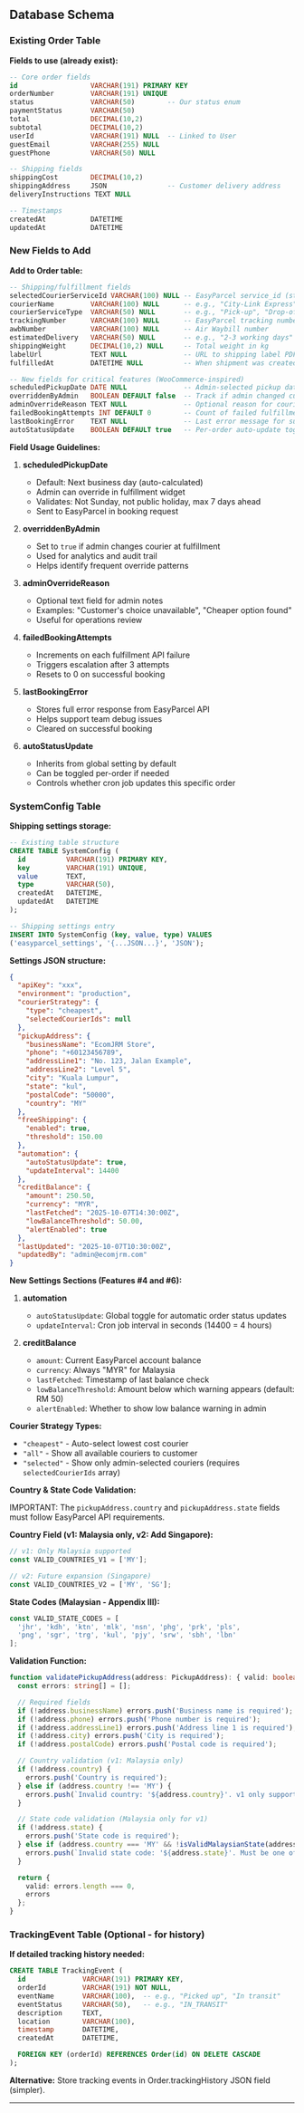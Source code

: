 ## Database Schema

### Existing Order Table

**Fields to use (already exist):**
```sql
-- Core order fields
id                  VARCHAR(191) PRIMARY KEY
orderNumber         VARCHAR(191) UNIQUE
status              VARCHAR(50)        -- Our status enum
paymentStatus       VARCHAR(50)
total               DECIMAL(10,2)
subtotal            DECIMAL(10,2)
userId              VARCHAR(191) NULL  -- Linked to User
guestEmail          VARCHAR(255) NULL
guestPhone          VARCHAR(50) NULL

-- Shipping fields
shippingCost        DECIMAL(10,2)
shippingAddress     JSON               -- Customer delivery address
deliveryInstructions TEXT NULL

-- Timestamps
createdAt           DATETIME
updatedAt           DATETIME
```

### New Fields to Add

**Add to Order table:**
```sql
-- Shipping/fulfillment fields
selectedCourierServiceId VARCHAR(100) NULL -- EasyParcel service_id (stored at checkout)
courierName         VARCHAR(100) NULL      -- e.g., "City-Link Express"
courierServiceType  VARCHAR(50) NULL       -- e.g., "Pick-up", "Drop-off"
trackingNumber      VARCHAR(100) NULL      -- EasyParcel tracking number
awbNumber           VARCHAR(100) NULL      -- Air Waybill number
estimatedDelivery   VARCHAR(50) NULL       -- e.g., "2-3 working days"
shippingWeight      DECIMAL(10,2) NULL     -- Total weight in kg
labelUrl            TEXT NULL              -- URL to shipping label PDF
fulfilledAt         DATETIME NULL          -- When shipment was created

-- New fields for critical features (WooCommerce-inspired)
scheduledPickupDate DATE NULL              -- Admin-selected pickup date (Feature #5)
overriddenByAdmin   BOOLEAN DEFAULT false  -- Track if admin changed customer's courier (Feature #1)
adminOverrideReason TEXT NULL              -- Optional reason for courier override
failedBookingAttempts INT DEFAULT 0        -- Count of failed fulfillment attempts (Feature #3)
lastBookingError    TEXT NULL              -- Last error message for support (Feature #3)
autoStatusUpdate    BOOLEAN DEFAULT true   -- Per-order auto-update toggle (Feature #4)
```

**Field Usage Guidelines:**

1. **scheduledPickupDate**
   - Default: Next business day (auto-calculated)
   - Admin can override in fulfillment widget
   - Validates: Not Sunday, not public holiday, max 7 days ahead
   - Sent to EasyParcel in booking request

2. **overriddenByAdmin**
   - Set to `true` if admin changes courier at fulfillment
   - Used for analytics and audit trail
   - Helps identify frequent override patterns

3. **adminOverrideReason**
   - Optional text field for admin notes
   - Examples: "Customer's choice unavailable", "Cheaper option found"
   - Useful for operations review

4. **failedBookingAttempts**
   - Increments on each fulfillment API failure
   - Triggers escalation after 3 attempts
   - Resets to 0 on successful booking

5. **lastBookingError**
   - Stores full error response from EasyParcel API
   - Helps support team debug issues
   - Cleared on successful booking

6. **autoStatusUpdate**
   - Inherits from global setting by default
   - Can be toggled per-order if needed
   - Controls whether cron job updates this specific order

### SystemConfig Table

**Shipping settings storage:**
```sql
-- Existing table structure
CREATE TABLE SystemConfig (
  id          VARCHAR(191) PRIMARY KEY,
  key         VARCHAR(191) UNIQUE,
  value       TEXT,
  type        VARCHAR(50),
  createdAt   DATETIME,
  updatedAt   DATETIME
);

-- Shipping settings entry
INSERT INTO SystemConfig (key, value, type) VALUES
('easyparcel_settings', '{...JSON...}', 'JSON');
```

**Settings JSON structure:**
```json
{
  "apiKey": "xxx",
  "environment": "production",
  "courierStrategy": {
    "type": "cheapest",
    "selectedCourierIds": null
  },
  "pickupAddress": {
    "businessName": "EcomJRM Store",
    "phone": "+60123456789",
    "addressLine1": "No. 123, Jalan Example",
    "addressLine2": "Level 5",
    "city": "Kuala Lumpur",
    "state": "kul",
    "postalCode": "50000",
    "country": "MY"
  },
  "freeShipping": {
    "enabled": true,
    "threshold": 150.00
  },
  "automation": {
    "autoStatusUpdate": true,
    "updateInterval": 14400
  },
  "creditBalance": {
    "amount": 250.50,
    "currency": "MYR",
    "lastFetched": "2025-10-07T14:30:00Z",
    "lowBalanceThreshold": 50.00,
    "alertEnabled": true
  },
  "lastUpdated": "2025-10-07T10:30:00Z",
  "updatedBy": "admin@ecomjrm.com"
}
```

**New Settings Sections (Features #4 and #6):**

1. **automation**
   - `autoStatusUpdate`: Global toggle for automatic order status updates
   - `updateInterval`: Cron job interval in seconds (14400 = 4 hours)

2. **creditBalance**
   - `amount`: Current EasyParcel account balance
   - `currency`: Always "MYR" for Malaysia
   - `lastFetched`: Timestamp of last balance check
   - `lowBalanceThreshold`: Amount below which warning appears (default: RM 50)
   - `alertEnabled`: Whether to show low balance warning in admin

**Courier Strategy Types:**
- `"cheapest"` - Auto-select lowest cost courier
- `"all"` - Show all available couriers to customer
- `"selected"` - Show only admin-selected couriers (requires `selectedCourierIds` array)

**Country & State Code Validation:**

IMPORTANT: The `pickupAddress.country` and `pickupAddress.state` fields must follow EasyParcel API requirements.

**Country Field (v1: Malaysia only, v2: Add Singapore):**
```typescript
// v1: Only Malaysia supported
const VALID_COUNTRIES_V1 = ['MY'];

// v2: Future expansion (Singapore)
const VALID_COUNTRIES_V2 = ['MY', 'SG'];
```

**State Codes (Malaysian - Appendix III):**
```typescript
const VALID_STATE_CODES = [
  'jhr', 'kdh', 'ktn', 'mlk', 'nsn', 'phg', 'prk', 'pls',
  'png', 'sgr', 'trg', 'kul', 'pjy', 'srw', 'sbh', 'lbn'
];
```

**Validation Function:**
```typescript
function validatePickupAddress(address: PickupAddress): { valid: boolean; errors: string[] } {
  const errors: string[] = [];

  // Required fields
  if (!address.businessName) errors.push('Business name is required');
  if (!address.phone) errors.push('Phone number is required');
  if (!address.addressLine1) errors.push('Address line 1 is required');
  if (!address.city) errors.push('City is required');
  if (!address.postalCode) errors.push('Postal code is required');

  // Country validation (v1: Malaysia only)
  if (!address.country) {
    errors.push('Country is required');
  } else if (address.country !== 'MY') {
    errors.push(`Invalid country: '${address.country}'. v1 only supports Malaysia ('MY'). Singapore support coming in v2.`);
  }

  // State code validation (Malaysia only for v1)
  if (!address.state) {
    errors.push('State code is required');
  } else if (address.country === 'MY' && !isValidMalaysianState(address.state)) {
    errors.push(`Invalid state code: '${address.state}'. Must be one of: ${Object.keys(MALAYSIAN_STATES).join(', ')}`);
  }

  return {
    valid: errors.length === 0,
    errors
  };
}
```

### TrackingEvent Table (Optional - for history)

**If detailed tracking history needed:**
```sql
CREATE TABLE TrackingEvent (
  id              VARCHAR(191) PRIMARY KEY,
  orderId         VARCHAR(191) NOT NULL,
  eventName       VARCHAR(100),  -- e.g., "Picked up", "In transit"
  eventStatus     VARCHAR(50),   -- e.g., "IN_TRANSIT"
  description     TEXT,
  location        VARCHAR(100),
  timestamp       DATETIME,
  createdAt       DATETIME,

  FOREIGN KEY (orderId) REFERENCES Order(id) ON DELETE CASCADE
);
```

**Alternative:** Store tracking events in Order.trackingHistory JSON field (simpler).

---
